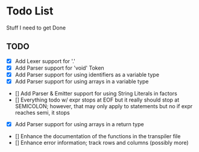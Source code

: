 # Todo List
Stuff I need to get Done


## TODO
- [x] Add Lexer support for '.'
- [x] Add Parser support for 'void' Token
- [x] Add Parser support for using identifiers as a variable type
- [x] Add Parser support for using arrays in a variable type
- [] Add Parser & Emitter support for using String Literals in factors
- [] Everything todo w/ expr stops at EOF but it really should stop at SEMICOLON; however, that may only apply to statements but no if expr reaches semi, it stops
- [x] Add Parser support for using arrays in a return type
- [] Enhance the documentation of the functions in the transpiler file
- [] Enhance error information; track rows and columns (possibly more)

